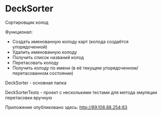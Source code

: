 # DeckSorter
Сортировщик колод

Функционал:
<ul>
<li>Создать именованную колоду карт (колода создаётся упорядоченной)</li>
<li>Удалить именованную колоду</li>
<li>Получить список названий колод</li>
<li>Перетасовать колоду</li>
<li>Получить колоду по имени (в её текущем упорядоченном/перетасованном состоянии)</li>
</ul>

<p>DeckSorter - основная папка</p>
<p>DeckSorterTests - проект с несколькими тестами для метода эмуляции перетасовки вручную</p>

Приложение опубликовано здесь: http://89.108.88.254:83

